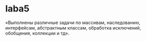 # laba5
«Выполнены различные задачи по массивам, наследованию, интерфейсам, абстрактным классам, обработка исключений, обобщения, коллекции и тд».
